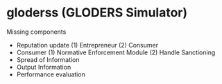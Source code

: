 gloderss (GLODERS Simulator)
============================

Missing components

* Reputation update
  (1) Entrepreneur
  (2) Consumer
* Consumer
  (1) Normative Enforcement Module
  (2) Handle Sanctioning
* Spread of Information
* Output Information
* Performance evaluation